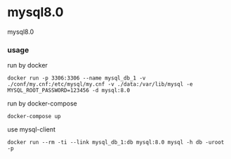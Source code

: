 # mysql8.0
mysql8.0

### usage
run by docker 
```
docker run -p 3306:3306 --name mysql_db_1 -v ./conf/my.cnf:/etc/mysql/my.cnf -v ./data:/var/lib/mysql -e MYSQL_ROOT_PASSWORD=123456 -d mysql:8.0
```

run by docker-compose 
```
docker-compose up
```

use mysql-client 
```
docker run --rm -ti --link mysql_db_1:db mysql:8.0 mysql -h db -uroot -p
```
